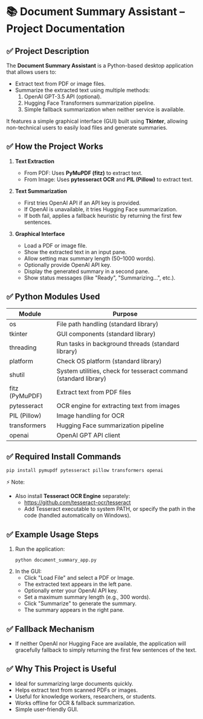 
# 📚 Document Summary Assistant – Project Documentation

## ✅ Project Description

The **Document Summary Assistant** is a Python-based desktop application that allows users to:
- Extract text from PDF or image files.
- Summarize the extracted text using multiple methods:
    1. OpenAI GPT-3.5 API (optional).
    2. Hugging Face Transformers summarization pipeline.
    3. Simple fallback summarization when neither service is available.

It features a simple graphical interface (GUI) built using **Tkinter**, allowing non-technical users to easily load files and generate summaries.

## ✅ How the Project Works

1. **Text Extraction**
   - From PDF: Uses **PyMuPDF (fitz)** to extract text.
   - From Image: Uses **pytesseract OCR** and **PIL (Pillow)** to extract text.

2. **Text Summarization**
   - First tries OpenAI API if an API key is provided.
   - If OpenAI is unavailable, it tries Hugging Face summarization.
   - If both fail, applies a fallback heuristic by returning the first few sentences.

3. **Graphical Interface**
   - Load a PDF or image file.
   - Show the extracted text in an input pane.
   - Allow setting max summary length (50–1000 words).
   - Optionally provide OpenAI API key.
   - Display the generated summary in a second pane.
   - Show status messages (like "Ready", "Summarizing...", etc.).

## ✅ Python Modules Used

| Module | Purpose |
|--------|---------|
| os | File path handling (standard library) |
| tkinter | GUI components (standard library) |
| threading | Run tasks in background threads (standard library) |
| platform | Check OS platform (standard library) |
| shutil | System utilities, check for tesseract command (standard library) |
| fitz (PyMuPDF) | Extract text from PDF files |
| pytesseract | OCR engine for extracting text from images |
| PIL (Pillow) | Image handling for OCR |
| transformers | Hugging Face summarization pipeline |
| openai | OpenAI GPT API client |

## ✅ Required Install Commands

```
pip install pymupdf pytesseract pillow transformers openai
```

⚡ Note:
- Also install **Tesseract OCR Engine** separately:
    - https://github.com/tesseract-ocr/tesseract
    - Add Tesseract executable to system PATH, or specify the path in the code (handled automatically on Windows).

## ✅ Example Usage Steps

1. Run the application:
    ```
    python document_summary_app.py
    ```
2. In the GUI:
    - Click "Load File" and select a PDF or Image.
    - The extracted text appears in the left pane.
    - Optionally enter your OpenAI API key.
    - Set a maximum summary length (e.g., 300 words).
    - Click "Summarize" to generate the summary.
    - The summary appears in the right pane.

## ✅ Fallback Mechanism

- If neither OpenAI nor Hugging Face are available, the application will gracefully fallback to simply returning the first few sentences of the text.

## ✅ Why This Project is Useful

- Ideal for summarizing large documents quickly.
- Helps extract text from scanned PDFs or images.
- Useful for knowledge workers, researchers, or students.
- Works offline for OCR & fallback summarization.
- Simple user-friendly GUI.

